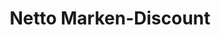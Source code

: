 ---
title: "Netto Marken-Discount"
url: /frankenthal-pfalz/netto-marken-discount-moerscher-strasse/
shop: Supermarkt
---